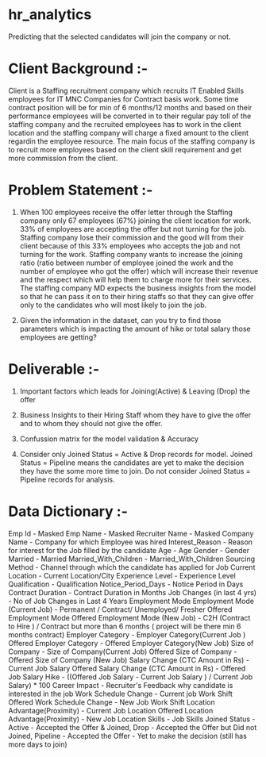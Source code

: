# hr_analytics
Predicting that the selected candidates will join the company or not.

# Client Background :-

Client is a Staffing recruitment company which recruits IT Enabled Skills employees for IT MNC Companies
for Contract basis work. Some time contract position will be for min of 6 months/12 months and based on
their performance employees will be converted in to their regular pay toll of the staffing company and the
recruited employees has to work in the client location and the staffing company will charge a fixed amount
to the client regardin the employee resource. The main focus of the staffing company is to recruit more
employees based on the client skill requirement and get more commission from the client.

# Problem Statement :-

1. When 100 employees receive the offer letter through the Staffing company only 67 employees (67%) joining
the client location for work. 33% of employees are accepting the offer but not turning for the job.
Staffing company lose their commission and the good will from their client because of this 33% employees
who accepts the job and not turning for the work. Staffing company wants to increase the
joining ratio (ratio between number of employee joined the work and the number of employee who got the offer)
which will increase their revenue and the respect which will help them to charge more for their services.
The staffing company MD expects the business insights from the model so that he can pass it on to their hiring
staffs so that they can give offer only to the candidates who will most likely to join the job.

2. Given the information in the dataset, can you try to find those parameters which is impacting the amount
of hike or total salary those employees are getting?

# Deliverable :-

1. Important factors which leads for Joining(Active) & Leaving (Drop) the offer

2. Business Insights to their Hiring Staff whom they have to give the offer and to whom they should not give the offer.

3. Confussion matrix for the model validation & Accuracy

4. Consider only Joined Status = Active & Drop records for model. Joined Status = Pipeline means the candidates are yet
   to make the decision they have the some more time to join. Do not consider Joined Status = Pipeline records for analysis.

# Data Dictionary :-

Emp Id                                                        - Masked
Emp Name                                                      - Masked
Recruiter Name                                                - Masked
Company Name                                                  - Company for which Employee was hired
Interest_Reason                                               - Reason for interest for the Job filled by the candidate
Age                                                           - Age
Gender                                                        - Gender
Married                                                       - Married
Married_With_Children                                         - Married_With_Children
Sourcing Method                                               - Channel through which the candidate has applied for Job
Current Location                                              - Current Location/City
Experience Level                                              - Experience Level
Qualification                                                 - Qualification
Notice_Period_Days                                            - Notice Period in Days
Contract Duration                                             - Contract Duration in Months
Job Changes (in last 4 yrs)                                   - No of Job Changes in Last 4 Years
Employment Mode	Employment Mode (Current Job)                 - Permanent / Contract/ Unemployed/ Fresher
Offered Employment Mode	Offered Employment Mode (New Job)     - C2H (Contract to Hire ) / Contract but more than 6 months ( project will be there min 6 months contract)
Employer Category                                             - Employer Category(Current Job )
Offered Employer Category                                     - Offered Employer Category(New Job)
Size of Company                                               - Size of Company(Current Job)
Offered Size of Company                                       - Offered Size of Company (New Job)
Salary Change (CTC Amount in Rs)                              - Current Job Salary
Offered Salary Change (CTC Amount in Rs)                      - Offered Job Salary
Hike                                                          - ((Offered Job Salary - Current Job Salary ) / Current Job Salary) * 100
Career Impact                                                 - Recruiter's Feedback why candidate is interested in the job
Work Schedule Change	                                      - Current job Work Shift
Offered Work Schedule Change                                  - New Job Work Shift
Location Advantage(Proximity)                                 - Current Job Location
Offered Location Advantage(Proximity)                         - New Job Location
Skills                                                        - Job Skills
Joined Status	                                              - Active   - Accepted the Offer & Joined, 
                                                                Drop     - Accepted the Offer but Did not Joined, 
                                                                Pipeline - Accepted the Offer - Yet to make the decision (still has more days to join)

